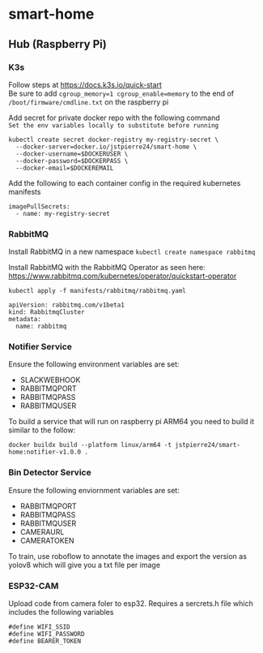 # smart-home

## Hub (Raspberry Pi)
### K3s
Follow steps at https://docs.k3s.io/quick-start \
Be sure to add `cgroup_memory=1 cgroup_enable=memory` to the end of `/boot/firmware/cmdline.txt` on the raspberry pi

Add secret for private docker repo with the following command \
`Set the env variables locally to substitute before running`
```
kubectl create secret docker-registry my-registry-secret \
  --docker-server=docker.io/jstpierre24/smart-home \
  --docker-username=$DOCKERUSER \
  --docker-password=$DOCKERPASS \
  --docker-email=$DOCKEREMAIL
  ```
Add the following to each container config in the required kubernetes manifests
```
imagePullSecrets:
  - name: my-registry-secret
```

### RabbitMQ
Install RabbitMQ in a new namespace
`kubectl create namespace rabbitmq`

Install RabbitMQ with the RabbitMQ Operator as seen here: https://www.rabbitmq.com/kubernetes/operator/quickstart-operator

`kubectl apply -f manifests/rabbitmq/rabbitmq.yaml`
```
apiVersion: rabbitmq.com/v1beta1
kind: RabbitmqCluster
metadata:
  name: rabbitmq
```


### Notifier Service
Ensure the following environment variables are set:
- SLACKWEBHOOK
- RABBITMQPORT
- RABBITMQPASS
- RABBITMQUSER

To build a service that will run on raspberry pi ARM64 you need to build it similar to the follow:
```
docker buildx build --platform linux/arm64 -t jstpierre24/smart-home:notifier-v1.0.0 .
```

### Bin Detector Service
Ensure the following enviornment variables are set:
- RABBITMQPORT
- RABBITMQPASS
- RABBITMQUSER
- CAMERAURL
- CAMERATOKEN

To train, use roboflow to annotate the images and export the version as yolov8 which will give you a txt file per image

### ESP32-CAM
Upload code from camera foler to esp32.
Requires a sercrets.h file which includes the following variables
```
#define WIFI_SSID
#define WIFI_PASSWORD
#define BEARER_TOKEN
```
